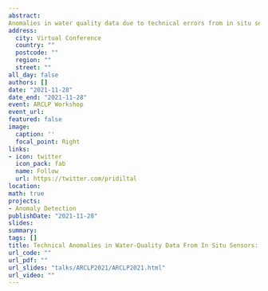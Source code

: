 ```yaml
---
abstract: 
Anomalies in water quality data due to technical errors from in situ sensors can reduce data quality and have a direct impact on inference drawn from subsequent data analysis. To identify these anomalies, we need a statistical procedure to distinguish an anomaly due to a technical error from other anomalies, and from regular data. Anomaly detection algorithms are highly influenced by the way we define a statistical anomaly. In this work we define an anomaly as an observation that has an unexpectedly low conditional probability distribution. Different types of anomalies can be detected by varying what we condition on. In this talk, I will first discuss what are the different types of technical anomalies that can present in water-quality sensor data positioned at different geographic sites of a river network. Second, I will explain why it is important to use various types of conditioning information such as contemporaneous downstream observations, lagged downstream observations, and upstream observations at the time the conditional correlation is maximised, to improve technical anomaly detection in river networks. Third, I will discuss the differences between our previously proposed oddwater algorithm and this new approach for detecting anomalies in water-quality variables, and how we can expect the extended framework to allow us to deal with a wider range of technical anomaly types in water-quality sensor data. 
address:
  city: Virtual Conference
  country: ""
  postcode: ""
  region: ""
  street: ""
all_day: false
authors: []
date: "2021-11-28"
date_end: "2021-11-28"
event: ARCLP Workshop
event_url: 
featured: false
image:
  caption: ''
  focal_point: Right
links:
- icon: twitter
  icon_pack: fab
  name: Follow
  url: https://twitter.com/pridiltal
location: 
math: true
projects:
- Anomaly Detection
publishDate: "2021-11-28"
slides: 
summary: 
tags: []
title: Technical Anomalies in Water-Quality Data From In Situ Sensors: What, Why, and How?
url_code: ""
url_pdf: ""
url_slides: "talks/ARCLP2021/ARCLP2021.html" 
url_video: ""
---
```




